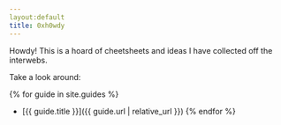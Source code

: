 ```yaml
---
layout:default
title: 0xh0wdy
---
```

Howdy! This is a hoard of cheetsheets and ideas I have collected off the interwebs. 

Take a look around:

{% for guide in site.guides %}
- [{{ guide.title }}]({{ guide.url | relative_url }})
{% endfor %}